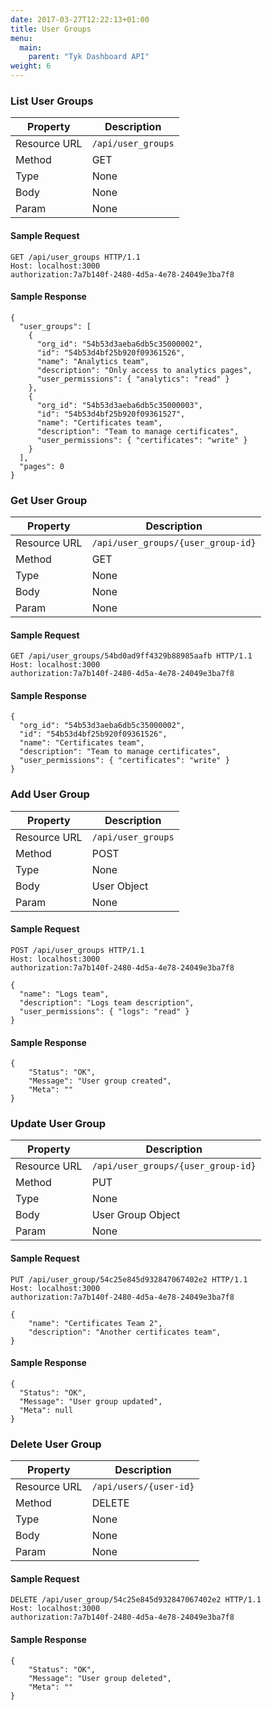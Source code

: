 ```yaml
---
date: 2017-03-27T12:22:13+01:00
title: User Groups
menu:
  main:
    parent: "Tyk Dashboard API"
weight: 6 
---
```


### List User Groups

| **Property** | **Description** |
| ------------ | --------------- |
| Resource URL | `/api/user_groups`    |
| Method       | GET             |
| Type         | None            |
| Body         | None            |
| Param        | None            |

#### Sample Request

```{.copyWrapper}
GET /api/user_groups HTTP/1.1
Host: localhost:3000
authorization:7a7b140f-2480-4d5a-4e78-24049e3ba7f8
```

#### Sample Response

```
{
  "user_groups": [
    {
      "org_id": "54b53d3aeba6db5c35000002",
      "id": "54b53d4bf25b920f09361526",
      "name": "Analytics team",
      "description": "Only access to analytics pages",
      "user_permissions": { "analytics": "read" }
    },
    {
      "org_id": "54b53d3aeba6db5c35000003",
      "id": "54b53d4bf25b920f09361527",
      "name": "Certificates team",
      "description": "Team to manage certificates",
      "user_permissions": { "certificates": "write" }
    }
  ],
  "pages": 0
}
```

### Get User Group

| **Property** | **Description**         |
| ------------ | ----------------------- |
| Resource URL | `/api/user_groups/{user_group-id}`  |
| Method       | GET                     |
| Type         | None                    |
| Body         | None                    |
| Param        | None                    |

#### Sample Request

```{.copyWrapper}
GET /api/user_groups/54bd0ad9ff4329b88985aafb HTTP/1.1
Host: localhost:3000
authorization:7a7b140f-2480-4d5a-4e78-24049e3ba7f8
```

#### Sample Response

```
{
  "org_id": "54b53d3aeba6db5c35000002",
  "id": "54b53d4bf25b920f09361526",
  "name": "Certificates team",
  "description": "Team to manage certificates",
  "user_permissions": { "certificates": "write" }  
}
```

### Add User Group



| **Property** | **Description** |
| ------------ | --------------- |
| Resource URL | `/api/user_groups`    |
| Method       | POST            |
| Type         | None            |
| Body         | User Object     |
| Param        | None            |

#### Sample Request

```{.copyWrapper}
POST /api/user_groups HTTP/1.1
Host: localhost:3000
authorization:7a7b140f-2480-4d5a-4e78-24049e3ba7f8

{
  "name": "Logs team",
  "description": "Logs team description",
  "user_permissions": { "logs": "read" }
}
```

#### Sample Response

```
{
    "Status": "OK",
    "Message": "User group created",
    "Meta": ""
}
```



### Update User Group

| **Property** | **Description**        |
| ------------ | -----------------------|
| Resource URL | `/api/user_groups/{user_group-id}` |
| Method       | PUT                    |
| Type         | None                   |
| Body         | User Group Object            |
| Param        | None                   |

#### Sample Request

```{.copyWrapper}
PUT /api/user_group/54c25e845d932847067402e2 HTTP/1.1
Host: localhost:3000
authorization:7a7b140f-2480-4d5a-4e78-24049e3ba7f8

{
    "name": "Certificates Team 2",
    "description": "Another certificates team",
}
```

#### Sample Response

```
{
  "Status": "OK",
  "Message": "User group updated",
  "Meta": null
}
```

### Delete User Group

| **Property** | **Description**        |
| ------------ | -----------------------|
| Resource URL | `/api/users/{user-id}` |
| Method       | DELETE                 |
| Type         | None                   |
| Body         | None                   |
| Param        | None                   |

#### Sample Request

```{.copyWrapper}
DELETE /api/user_group/54c25e845d932847067402e2 HTTP/1.1
Host: localhost:3000
authorization:7a7b140f-2480-4d5a-4e78-24049e3ba7f8
```

#### Sample Response

```
{
    "Status": "OK",
    "Message": "User group deleted",
    "Meta": ""
}
```
